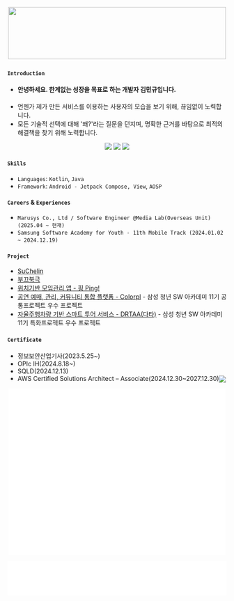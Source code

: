 <p align="center">
  <a href="https://www.gitanimals.org/en_US?utm_medium=image&utm_source=kimmandoo&utm_content=line">
    <img
      src="https://render.gitanimals.org/lines/kimmandoo?pet-id=649885029616576006"
      width="500"
      height="120"
    />
  </a>
</p>

#### `Introduction`
- #### 안녕하세요. 한계없는 성장을 목표로 하는 개발자 김민규입니다.
- 언젠가 제가 만든 서비스를 이용하는 사용자의 모습을 보기 위해, 끊임없이 노력합니다.
- 모든 기술적 선택에 대해 '왜?'라는 질문을 던지며, 명확한 근거를 바탕으로 최적의 해결책을 찾기 위해 노력합니다.

<p align="center">
<a href="mailto:mingyu5675@gmail.com"><img src="https://img.shields.io/badge/Gmail-EA4335?style=for-the-badge&logo=Gmail&logoColor=white"/></a>
<!-- <a href="YOUR_PORTFOLIO_LINK_HERE"><img src="https://img.shields.io/badge/Portfolio-000000?style=for-the-badge&logo=About.me&logoColor=white"/></a> -->
<a href="https://medium.com/@kimmandoo"><img src="https://img.shields.io/badge/Medium-000000?style=for-the-badge&logo=Medium&logoColor=white"/></a>
<a href="https://www.linkedin.com/in/mingyu-kim-400891193"><img src="https://img.shields.io/badge/Linkedin-blue?style=for-the-badge&logo=Linkedin&logoColor=white"/></a>
</p>

#### `Skills`
  - `Languages`: `Kotlin`, `Java`
  - `Framework`: `Android - Jetpack Compose, View`, `AOSP` 

#### `Careers` & `Experiences`
 - `Marusys Co., Ltd / Software Engineer @Media Lab(Overseas Unit) (2025.04 ~ 현재)`
 - `Samsung Software Academy for Youth - 11th Mobile Track (2024.01.02 ~ 2024.12.19)`

#### `Project`

 - [SuChelin](https://github.com/SuChelin/SuChelinV2)
 - [부끄북극](https://github.com/kimmandoo/ShyPolarBear/tree/kimmandoo)
 - [위치기반 모임관리 앱 - 핑 Ping!](https://github.com/kimmandoo/Ping)
 - [공연 예매, 관리, 커뮤니티 통합 플랫폼 - Colorpl](https://github.com/kimmandoo/Colorpl) - 삼성 청년 SW 아카데미 11기 공통프로젝트 우수 프로젝트
 - [자율주행차량 기반 스마트 투어 서비스 - DRTAA(다타)](https://github.com/kimmandoo/DRTAA) - 삼성 청년 SW 아카데미 11기 특화프로젝트 우수 프로젝트

#### `Certificate`

- 정보보안산업기사(2023.5.25~)
- OPIc IH(2024.8.18~)
- SQLD(2024.12.13)
- AWS Certified Solutions Architect – Associate(2024.12.30~2027.12.30)<img align="center" src="https://images.credly.com/size/340x340/images/0e284c3f-5164-4b21-8660-0d84737941bc/image.png" width="60">

<p align="center">
 <img align="center" src="https://raw.githubusercontent.com/kimmandoo/kimmandoo/main/github-metrics.svg" alt="Metrics" width="500">
</p>



 ![starred](/metrics.plugin.topics.icons.svg)

<!--
**mingyuk99/mingyuk99** is a ✨ _special_ ✨ repository because its `README.md` (this file) appears on your GitHub profile.
Here are some ideas to get you started:

- 🔭 I’m currently working on ...
- 🌱 I’m currently learning ...
- 👯 I’m looking to collaborate on ...
- 🤔 I’m looking for help with ...
- 💬 Ask me about ...
- 📫 How to reach me: ...
- 😄 Pronouns: ...
- ⚡ Fun fact: ...
-->
